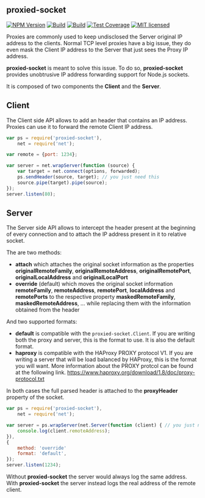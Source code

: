 proxied-socket
---

[![NPM Version][npm-image]][npm-url]
[![Build][travis-image]][travis-url]
[![Build][appveyor-image]][appveyor-url]
[![Test Coverage][coveralls-image]][coveralls-url]
[![MIT licensed][license-image]][license-url]

Proxies are commonly used to keep undisclosed the Server original IP address to the clients.
Normal TCP level proxies have a big issue, they do even mask the Client IP address to the Server that just sees the Proxy IP address.

__proxied-socket__ is meant to solve this issue.
To do so, __proxied-socket__ provides unobtrusive IP address forwarding support for Node.js sockets.


It is composed of two components the __Client__ and the __Server__.

Client
---
The Client side API allows to add an header that contains an IP address.
Proxies can use it to forward the remote Client IP address.

```js
var ps = require('proxied-socket'),
    net = require('net');

var remote = {port: 1234};

var server = net.wrapServer(function (source) {
    var target = net.connect(options, forwarded);
    ps.sendHeader(source, target); // you just need this
    source.pipe(target).pipe(source);
});
server.listen(80);

```

Server
---
The Server side API allows to intercept the header present at the beginning of every connection and to attach the IP address present in it to relative socket.

The are two methods:

 - __attach__ which attaches the original socket information as the properties __originalRemoteFamily__, __originalRemoteAddress__, __originalRemotePort__, __originalLocalAddress__ and __originalLocalPort__
 - __override__ (default) which moves the original socket information __remoteFamily__, __remoteAddress__, __remotePort__, __localAddress__ and __remotePorts__ to the respective property __maskedRemoteFamily__, __maskedRemoteAddress__, ... while replacing them with the information obtained from the header

And two supported formats:

 - __default__ is compatible with the `proxied-socket.Client`. If you are writing
   both the proxy and server, this is the format to use. It is also the default
   format.
 - __haproxy__ is compatible with the HAProxy PROXY protocol V1. If you are
   writing a server that will be load balanced by HAProxy, this is the format
   you will want. More information about the PROXY protcol can be found at the
   following link. https://www.haproxy.org/download/1.8/doc/proxy-protocol.txt

In both cases the full parsed header is attached to the __proxyHeader__ property of the socket.

```js
var ps = require('proxied-socket'),
    net = require('net');

var server = ps.wrapServer(net.Server(function (client) { // you just need to wrap your server
    console.log(client.remoteAddress);
}),
{
    method: 'override'
    format: 'default',
});
server.listen(1234);

```

Without __proxied-socket__ the server would always log the same address.
With __proxied-socket__ the server instead logs the real address of the remote client.

[npm-image]: https://img.shields.io/npm/v/proxied-socket.svg
[npm-url]: https://npmjs.org/package/proxied-socket
[travis-image]: https://img.shields.io/travis/B3rn475/proxied-socket/master.svg
[travis-url]: https://travis-ci.org/B3rn475/proxied-socket
[appveyor-image]: https://ci.appveyor.com/api/projects/status/github/B3rn475/proxied-socket?svg=true
[appveyor-url]: https://ci.appveyor.com/project/B3rn475/proxied-socket
[coveralls-image]: https://img.shields.io/coveralls/B3rn475/proxied-socket/master.svg
[coveralls-url]: https://coveralls.io/r/B3rn475/proxied-socket?branch=master
[license-image]: https://img.shields.io/badge/license-MIT-blue.svg
[license-url]: https://raw.githubusercontent.com/B3rn475/almostjs-core/master/LICENSE
